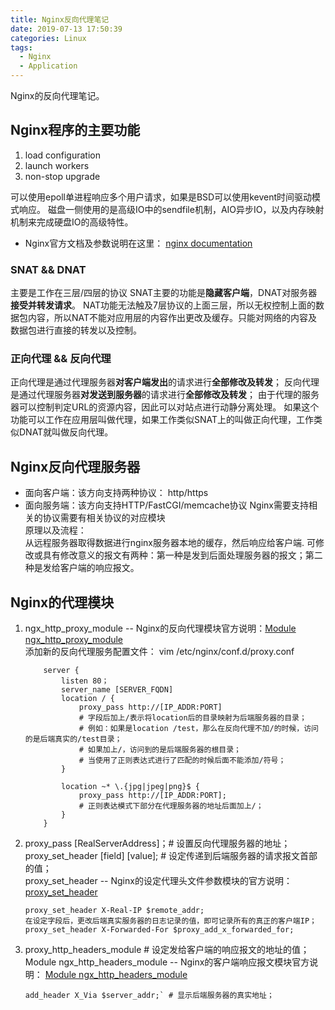 ```yaml
---
title: Nginx反向代理笔记
date: 2019-07-13 17:50:39
categories: Linux
tags:
  - Nginx
  - Application
---
```


Nginx的反向代理笔记。
## Nginx程序的主要功能
1. load configuration
1. launch workers
1. non-stop upgrade

可以使用epoll单进程响应多个用户请求，如果是BSD可以使用kevent时间驱动模式响应。
磁盘一侧使用的是高级IO中的sendfile机制，AIO异步IO，以及内存映射机制来完成硬盘IO的高级特性。
- Nginx官方文档及参数说明在这里： [nginx documentation](http://nginx.org/en/docs/)

### SNAT && DNAT
主要是工作在三层/四层的协议
SNAT主要的功能是**隐藏客户端**，DNAT对服务器**接受并转发请求**。
NAT功能无法触及7层协议的上面三层，所以无权控制上面的数据包内容，所以NAT不能对应用层的内容作出更改及缓存。只能对网络的内容及数据包进行直接的转发以及控制。

### 正向代理 && 反向代理
正向代理是通过代理服务器**对客户端发出**的请求进行**全部修改及转发**；
反向代理是通过代理服务器**对发送到服务器**的请求进行**全部修改及转发**；
由于代理的服务器可以控制判定URL的资源内容，因此可以对站点进行动静分离处理。
如果这个功能可以工作在应用层叫做代理，如果工作类似SNAT上的叫做正向代理，工作类似DNAT就叫做反向代理。

## Nginx反向代理服务器
- 面向客户端：该方向支持两种协议： http/https
- 面向服务端：该方向支持HTTP/FastCGI/memcache协议
Nginx需要支持相关的协议需要有相关协议的对应模块  
原理以及流程：  
    从远程服务器取得数据进行nginx服务器本地的缓存，然后响应给客户端.
可修改或具有修改意义的报文有两种：第一种是发到后面处理服务器的报文；第二种是发给客户端的响应报文。

## Nginx的代理模块
1. ngx_http_proxy_module -- Nginx的反向代理模块官方说明：[Module ngx_http_proxy_module](http://nginx.org/en/docs/http/ngx_http_proxy_module.html)  
    添加新的反向代理服务配置文件：
    vim /etc/nginx/conf.d/proxy.conf
    ```
        server {
            listen 80；
            server_name [SERVER_FQDN]
            location / {
                proxy_pass http://[IP_ADDR:PORT]
                # 字段后加上/表示将location后的目录映射为后端服务器的目录；
                # 例如：如果是location /test，那么在反向代理不加/的时候，访问的是后端真实的/test目录；
                # 如果加上/，访问到的是后端服务器的根目录；
                # 当使用了正则表达式进行了匹配的时候后面不能添加/符号；
            }
        
            location ~* \.{jpg|jpeg|png}$ {
                proxy_pass http://[IP_ADDR:PORT];
                # 正则表达模式下部分在代理服务器的地址后面加上/；
            }
        }
    ```
1. proxy_pass [RealServerAddress]；# 设置反向代理服务器的地址；  
    proxy_set_header [field] [value]; # 设定传递到后端服务器的请求报文首部的值；  
    proxy_set_header -- Nginx的设定代理头文件参数模块的官方说明：[proxy_set_header](http://nginx.org/en/docs/http/ngx_http_proxy_module.html#proxy_set_header)    

    ``` 
    proxy_set_header X-Real-IP $remote_addr;
    在设定字段后，更改后端真实服务器的日志记录的值，即可记录所有的真正的客户端IP；  
    proxy_set_header X-Forwarded-For $proxy_add_x_forwarded_for;  
    ```

1. proxy_http_headers_module # 设定发给客户端的响应报文的地址的值；  
    Module ngx_http_headers_module -- Nginx的客户端响应报文模块官方说明：  [Module ngx_http_headers_module](http://nginx.org/en/docs/http/ngx_http_headers_module.html)  

    ```
    add_header X_Via $server_addr;` # 显示后端服务器的真实地址；
    ```
